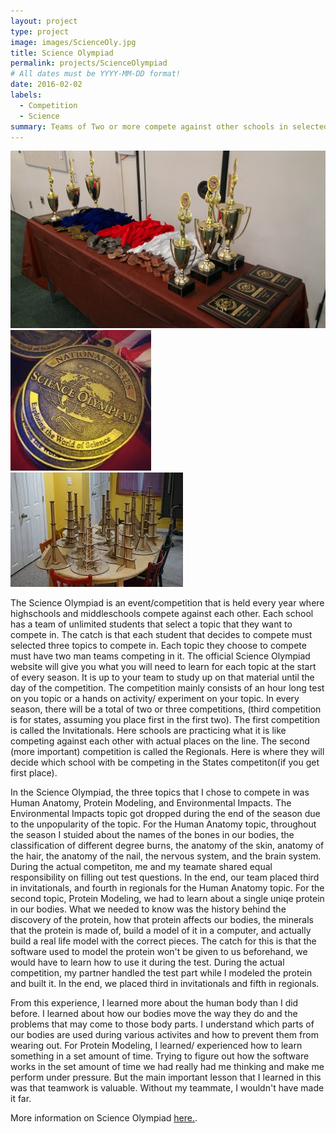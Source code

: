 ```yaml
---
layout: project
type: project
image: images/ScienceOly.jpg
title: Science Olympiad
permalink: projects/ScienceOlympiad
# All dates must be YYYY-MM-DD format!
date: 2016-02-02
labels:
  - Competition
  - Science
summary: Teams of Two or more compete against other schools in selected topics.
---
```


<div class="ui small rounded images">
  <img class="ui image" src="../images/Trophy.jpg">
  <img class="ui image" src="../images/Medal.jpeg">
  <img class="ui image" src="../images/Bridge.jpeg">
</div>


The Science Olympiad is an event/competition that is held every year where highschools and middleschools compete against each other. Each school has a team of unlimited students that select a topic that they want to compete in. The catch is that each student that decides to compete must selected three topics to compete in. Each topic they choose to compete must have two man teams competing in it. The official Science Olympiad website will give you what you will need to learn for each topic at the start of every season. It is up to your team to study up on that material until the day of the competition. The competition mainly consists of an hour long test on you topic or a hands on activity/ experiment on your topic. In every season, there will be a total of two or three competitions, (third competition is for states, assuming you place first in the first two). The first competition is called the Invitationals. Here schools are practicing what it is like competing against each other with actual places on the line. The second (more important) competition is called the Regionals. Here is where they will decide which school with be competing in the States competiton(if you get first place). 

In the Science Olympiad, the three topics that I chose to compete in was Human Anatomy, Protein Modeling, and Environmental Impacts. The Environmental Impacts topic got dropped during the end of the season due to the unpopularity of the topic. For the Human Anatomy topic, throughout the season I stuided about the names of the bones in our bodies, the classification of different degree burns, the anatomy of the skin, anatomy of the hair, the anatomy of the nail, the nervous system, and the brain system. During the actual competiton, me and my teamate shared equal responsibility on filling out test questions. In the end, our team placed third in invitationals, and fourth in regionals for the Human Anatomy topic. For the second topic, Protein Modeling, we had to learn about a single uniqe protein in our bodies. What we needed to know was the history behind the discovery of the protein, how that protein affects our bodies, the minerals that the protein is made of, build a model of it in a computer, and actually build a real life model with the correct pieces. The catch for this is that the software used to model the protein won't be given to us beforehand, we would have to learn how to use it during the test. During the actual competition, my partner handled the test part while I modeled the protein and built it. In the end, we placed third in invitationals and fifth in regionals. 

From this experience, I learned more about the human body than I did before. I learned about how our bodies move the way they do and the problems that may come to those body parts. I understand which parts of our bodies are used during various activites and how to prevent them from wearing out. For Protein Modeling, I learned/ experienced how to learn something in a set amount of time. Trying to figure out how the software works in the set amount of time we had really had me thinking and make me perform under pressure. But the main important lesson that I learned in this was that teamwork is valuable. Without my teammate, I wouldn't have made it far. 

More information on Science Olympiad [here.](https://www.hsso.org/).
